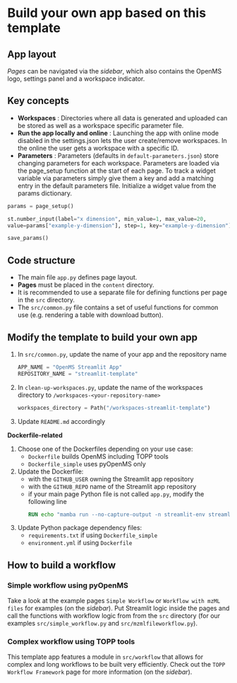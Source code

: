 # Build your own app based on this template

## App layout

*Pages* can be navigated via the *sidebar*, which also contains the OpenMS logo, settings panel and a workspace indicator.

## Key concepts

- **Workspaces**
: Directories where all data is generated and uploaded can be stored as well as a workspace specific parameter file.
- **Run the app locally and online**
: Launching the app with online mode disabled in the settings.json lets the user create/remove workspaces. In the online the user gets a workspace with a specific ID.
- **Parameters**
: Parameters (defaults in `default-parameters.json`) store changing parameters for each workspace. Parameters are loaded via the page_setup function at the start of each page. To track a widget variable via parameters simply give them a key and add a matching entry in the default parameters file. Initialize a widget value from the params dictionary.

```python
params = page_setup()

st.number_input(label="x dimension", min_value=1, max_value=20,
value=params["example-y-dimension"], step=1, key="example-y-dimension")

save_params()
```

## Code structure
- The main file `app.py` defines page layout.
- **Pages** must be placed in the `content` directory.
- It is recommended to use a separate file for defining functions per page in the `src` directory.
- The `src/common.py` file contains a set of useful functions for common use (e.g. rendering a table with download button).

## Modify the template to build your own app

1. In `src/common.py`, update the name of your app and the repository name
    ```python
    APP_NAME = "OpenMS Streamlit App"
    REPOSITORY_NAME = "streamlit-template"
    ```
2. In `clean-up-workspaces.py`, update the name of the workspaces directory to `/workspaces-<your-repository-name>`
    ```python
    workspaces_directory = Path("/workspaces-streamlit-template")
    ```
3. Update `README.md` accordingly


**Dockerfile-related**
1. Choose one of the Dockerfiles depending on your use case:
    - `Dockerfile` builds OpenMS including TOPP tools
    - `Dockerfile_simple` uses pyOpenMS only
2. Update the Dockerfile:
    - with the `GITHUB_USER` owning the Streamlit app repository
    - with the `GITHUB_REPO` name of the Streamlit app repository
    - if your main page Python file is not called `app.py`, modify the following line
        ```dockerfile
        RUN echo "mamba run --no-capture-output -n streamlit-env streamlit run app.py" >> /app/entrypoint.sh
        ```
3. Update Python package dependency files:
    - `requirements.txt` if using `Dockerfile_simple`
    - `environment.yml` if using `Dockerfile`

## How to build a workflow

### Simple workflow using pyOpenMS

Take a look at the example pages `Simple Workflow` or `Workflow with mzML files` for examples (on the *sidebar*). Put Streamlit logic inside the pages and call the functions with workflow logic from from the `src` directory (for our examples `src/simple_workflow.py` and `src/mzmlfileworkflow.py`).

### Complex workflow using TOPP tools

This template app features a module in `src/workflow` that allows for complex and long workflows to be built very efficiently. Check out the `TOPP Workflow Framework` page for more information (on the *sidebar*).
